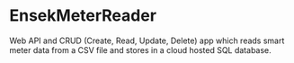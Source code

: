 # EnsekMeterReader
Web API and CRUD (Create, Read, Update, Delete) app which reads smart meter data from a CSV file and stores in a cloud hosted SQL database.
